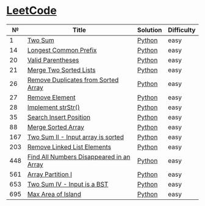 # [LeetCode](https://leetcode.com/problemset/all/)

|  №  |     Title     |    Solution    | Difficulty |
|-----|---------------|----------------|------------|
|  1  | [Two Sum](https://leetcode.com/problems/two-sum/) | [Python](./py/two_sum1.py) | easy |
|  14 | [Longest Common Prefix](https://leetcode.com/problems/longest-common-prefix) | [Python](./py/longest_common_prefix.py) | easy |
|  20 | [Valid Parentheses](https://leetcode.com/problems/valid-parentheses) | [Python](./py/valid_parentheses.py) | easy |
|  21 | [Merge Two Sorted Lists](https://leetcode.com/problems/merge-two-sorted-lists) | [Python](./py/merge_two_sorted_lists.py) | easy |
|  26 | [Remove Duplicates from Sorted Array](https://leetcode.com/problems/remove-duplicates-from-sorted-array) | [Python](./py/remove_duplicates_from_sorted_array.py) | easy |
|  27 | [Remove Element](https://leetcode.com/problems/remove-element) | [Python](./py/remove_element.py) | easy |
|  28 | [Implement strStr()](https://leetcode.com/problems/implement-strstr) | [Python](./py/implement_strstr.py) | easy |
|  35 | [Search Insert Position](https://leetcode.com/problems/search-insert-position) | [Python](./py/search_insert_position.py) | easy |
|  88 | [Merge Sorted Array](https://leetcode.com/problems/merge-sorted-array) | [Python](./py/merge_two_sorted_arrays.py) | easy |
| 167 | [Two Sum II - Input array is sorted](https://leetcode.com/problems/two-sum-ii-input-array-is-sorted/) | [Python](./py/two_sum2.py) | easy |
| 203 | [Remove Linked List Elements](https://leetcode.com/problems/remove-linked-list-elements) | [Python](./py/remove_linked_list_elements.py) | easy |
| 448 | [Find All Numbers Disappeared in an Array](https://leetcode.com/problems/find-all-numbers-disappeared-in-an-array) | [Python](./py/find_disappeared_numbers.py) | easy |
| 561 | [Array Partition I](https://leetcode.com/problems/array-partition-i) | [Python](./py/array_partition1.py) | easy |
| 653 | [Two Sum IV - Input is a BST](https://leetcode.com/problems/two-sum-iv-input-is-a-bst) | [Python](./py/two_sum4.py) | easy |
| 695 | [Max Area of Island](https://leetcode.com/problems/max-area-of-island) | [Python](./py/max_area_of_island.py) | easy |
